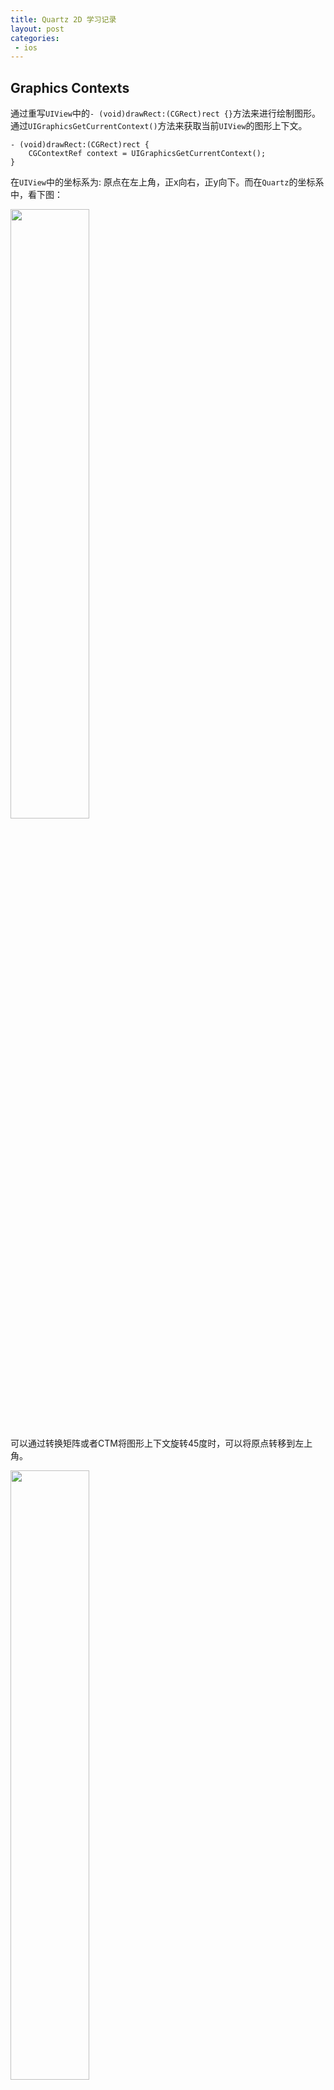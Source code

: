 ```yaml
---
title: Quartz 2D 学习记录
layout: post
categories:
 - ios
---
```


## Graphics Contexts

通过重写`UIView`中的`- (void)drawRect:(CGRect)rect {}`方法来进行绘制图形。通过`UIGraphicsGetCurrentContext()`方法来获取当前`UIView`的图形上下文。

```objc
- (void)drawRect:(CGRect)rect {
    CGContextRef context = UIGraphicsGetCurrentContext();
}
```

在`UIView`中的坐标系为: 原点在左上角，正x向右，正y向下。而在`Quartz`的坐标系中，看下图：

<img src="/assets/images/coretext/09.gif" width = "50%" height = "50%"/>

可以通过转换矩阵或者CTM将图形上下文旋转45度时，可以将原点转移到左上角。

<img src="/assets/images/coretext/10.jpg" width = "50%" height = "50%"/>

### 创建PDF图形上下文
创建PDF图形上下文的两种方式:`CGPDFContextCreateWithURL`、`CGPDFContextCreate`。

```objc
// mediaBox: 是PDF图形上下文的边界边框
CGContextRef myPDFContextCreateWithURL(const CGRect *mediaBox,CFStringRef filePath) {
    CGContextRef pdfContext = NULL;
    CFURLRef url;
    
    url = CFURLCreateWithFileSystemPath(NULL, filePath, kCFURLPOSIXPathStyle, false);
    if (url != NULL) {
        pdfContext = CGPDFContextCreateWithURL(url, mediaBox, NULL);
        CFRelease(url);
    }
    return pdfContext;
}

CGContextRef myCGPDFContextCreate(const CGRect *mediaBox,CFStringRef filePath) {
    CGContextRef pdfContext = NULL;
    CFURLRef url;
    CGDataConsumerRef consumer;
    
    url = CFURLCreateWithFileSystemPath(NULL, filePath, kCFURLPOSIXPathStyle, false);
    if (url != NULL) {
        consumer = CGDataConsumerCreateWithURL(url);
        if (consumer != NULL) {
            pdfContext = CGPDFContextCreate(consumer, mediaBox, NULL);
            CGDataConsumerRelease (consumer);
        }
        CFRelease(url);
    }
    return pdfContext;
}

- (void)drawRect:(CGRect)rect {
    CGRect mediaBox;
    CGContextRef pdfContext;
    
    mediaBox = CGRectMake(0, 0, CGRectGetWidth(self.frame), CGRectGetHeight(self.frame));
    pdfContext = myPDFContextCreateWithURL(&mediaBox, CFSTR("test.pdf"));
    CGContextRelease(pdfContext);
}
```

### 创建位图(Bitmap)图形上下文
当绘制位图图形上下文时，会将位图图形上下文存储到`内存缓存区`中，当更新绘制时缓存区也会更新。

> 位图图形上下文可用于屏幕外绘制。可以参考资料`Core Graphics Layer Drawing`。<br>

`UIGraphicsBeginImageContextWithOptions` 需要详细了解

```objc
// data: 如果不是NULL，则指针指向的内存块必须大于(bytesPerRow*height)。如果是NULL，则图形上下文会被自动创建，在 deallocated 时会被释放。
// width: 位图图形上下文宽，像素
// height: 位图图形上下文高，像素
// bitsPerComponent: 内存中像素的每个组件的位数.例如，对于32位像素格式和RGB 颜色空间，你应该将这个值设为8。
// bytesPerRow: 每一行要使用的内存字节数得大于:width * bytes per pixel
// colorspace: 颜色颜色空间
// bitmapInfo: 
CGContextRef CGBitmapContextCreate(void * data,size_t width, size_t height, size_t bitsPerComponent, size_t bytesPerRow,CGColorSpaceRef space, uint32_t bitmapInfo);
```

```objc
CGContextRef myCGBitmapContextCreate(int pixelsWidth,int pixelsHight) {
    CGContextRef bitmapContext = NULL;
    void * data;
    int bitsPerComponent = 8;
    int bytesPerRow;
    CGColorSpaceRef space;
    
    bytesPerRow = pixelsWidth * 4;//4:位图中的每个像素都由4个字节表示；红色，绿色，蓝色和Alpha分别为8位。
    data = calloc( bytesPerRow, sizeof(uint8_t) );
    space = CGColorSpaceCreateWithName(kCGColorSpaceGenericRGB);
    
    if (data == NULL) {
        fprintf (stderr, "Memory not allocated!");
        return NULL;
    }
    bitmapContext = CGBitmapContextCreate(data, pixelsWidth, pixelsHight, bitsPerComponent, bytesPerRow, space, kCGImageAlphaPremultipliedLast);
    if (bitmapContext == NULL) {
        free (data);
        fprintf (stderr, "Context not created!");
        return NULL;
    }
    CGColorSpaceRelease(space);
    return bitmapContext;
}

- (void)drawRect:(CGRect)rect {
    CGContextRef myContext = UIGraphicsGetCurrentContext();
    CGRect myBoundingBox;
    CGContextRef myBitmapContext;
    CGImageRef myImage;
    
    myBoundingBox = CGRectMake(0, 0, CGRectGetWidth(self.frame), CGRectGetHeight(self.frame));
    myBitmapContext = myCGBitmapContextCreate(myBoundingBox.size.width,myBoundingBox.size.height);
    
    myImage = CGBitmapContextCreateImage (myBitmapContext);// 5
    CGContextDrawImage(myContext, myBoundingBox, myImage);// 6
    CGImageRelease(myImage);
}
```

### 支持的像素格式

* `CS` : 关联的色彩空间。`CGColorSpaceRef`
* `bpp` : bits per pixel
* `bpc` : bits per component
* 像素格式关联的位图信息常量。

<img src="/assets/images/coretext/03.png" width = "100%" height = "100%"/>

### 抗锯齿
```objc
void CGContextSetShouldAntialias(CGContextRef cg_nullable c,bool shouldAntialias);
void CGContextSetAllowsAntialiasing(CGContextRef cg_nullable c,bool allowsAntialiasing);
```
<img src="/assets/images/coretext/08.jpg" width = "50%" height = "50%"/>

## [Paths](https://developer.apple.com/library/archive/documentation/GraphicsImaging/Conceptual/drawingwithquartz2d/dq_paths/dq_paths.html#//apple_ref/doc/uid/TP30001066-CH211-TPXREF101)

### 点
点是x和y坐标，它们指定用户空间中的位置。

```objc
// 指定新路径的起始位置。
CGContextMoveToPoint(CGContextRef cg_nullable c,CGFloat x, CGFloat y);
```

### 线
```objc
void CGContextAddLineToPoint(CGContextRef c, CGFloat x, CGFloat y);

// 第一点必须是第一条线的起点；其余点是端点。
// points: 一个值数组，指定要绘制的线段的起点和终点。
// count: points数组中元素的数量。
void CGContextAddLines(CGContextRef c, const CGPoint *points, size_t count);
```

```objc
- (void)drawRect:(CGRect)rect {
    CGContextRef c = UIGraphicsGetCurrentContext();
    CGContextSetLineWidth(c, 2);
    CGContextSetStrokeColorWithColor(c, UIColor.redColor.CGColor);
    
    CGContextMoveToPoint(c, 10, 10);
    CGContextAddLineToPoint(c, 10, 100);

    CGContextMoveToPoint(c, 20, 20);
    CGContextAddLineToPoint(c, 20, 200);
    
    CGContextStrokePath(c);
}

- (void)drawRect:(CGRect)rect {
    CGContextRef c = UIGraphicsGetCurrentContext();
    CGContextSetLineWidth(c, 2);
    CGContextSetStrokeColorWithColor(c, UIColor.redColor.CGColor);
    
    CGPoint points[] = {
        CGPointMake(10.0, 90.0),
        CGPointMake(70.0, 60.0),
        CGPointMake(130.0, 90.0),
        CGPointMake(190.0, 60.0),
        CGPointMake(250.0, 90.0),
        CGPointMake(310.0, 60.0),
    };
    
    CGContextAddLines(c, points, sizeof(points)/sizeof(points[0]));
    CGContextStrokePath(c);
}
```

<img src="/assets/images/coretext/11.png"/>

### 弧线
```objc
// x: 中心点。
// y: 中心点。
// radius: 圆弧半径。
// startAngle: 与弧起点的夹角，以弧度为单位，从x轴正方向开始。
// endAngle: 与弧的终点之间的角度，以弧度为单位，从正x轴开始以弧度为单位。
// clockwise: 0 顺时针圆弧, 1 逆时针圆弧
void CGContextAddArc(CGContextRef c, CGFloat x, CGFloat y, CGFloat radius, CGFloat startAngle, CGFloat endAngle, int clockwise);
```
<img src="/assets/images/coretext/12.png"/>

```
M_PI   : 3.14159265358979323846264338327950288   --> pi      
M_PI_2 : 1.57079632679489661923132169163975144   --> pi/2    
M_PI_4 : 0.785398163397448309615660845819875721  --> pi/4    
M_1_PI : 0.318309886183790671537767526745028724  --> 1/pi    
M_2_PI : 0.636619772367581343075535053490057448  --> 2/pi    
```

```objc
// x1: 用户空间坐标中第一条切线终点的x值。从当前点到（x1，y1）绘制第一条切线。
// y1: 用户空间坐标中第一条切线终点的y值。从当前点到（x1，y1）绘制第一条切线。
// x2: 用户空间坐标中第二条切线终点的x值。第二条切线从（x1，y1）绘制到（x2，y2）。
// y2: 用户空间坐标中第二条切线终点的y值。第二条切线从（x1，y1）绘制到（x2，y2）。
// radius: 用户空间坐标中的圆弧半径
void CGContextAddArcToPoint(CGContextRef c, CGFloat x1, CGFloat y1, CGFloat x2, CGFloat y2, CGFloat radius);
```

<img src="/assets/images/coretext/13.png"/>

其中`P1`是起始点。

```objc
- (void)drawRect:(CGRect)rect {
    CGContextRef c = UIGraphicsGetCurrentContext();
    CGContextSetLineWidth(c, 2);
    CGContextSetStrokeColorWithColor(c, UIColor.redColor.CGColor);

    CGContextAddArc(c, rect.size.width*0.5, rect.size.height*0.5, 50, 0, M_PI*1.5, 0);
    
    CGContextStrokePath(c);
}

- (void)drawRect:(CGRect)rect {
    CGContextRef c = UIGraphicsGetCurrentContext();
    CGContextSetLineWidth(c, 2);
    CGContextSetStrokeColorWithColor(c, UIColor.redColor.CGColor);
    
    CGPoint P1 = CGPointMake(rect.size.width*0.25, rect.size.height*0.25);
    CGPoint X1 = CGPointMake(P1.x+200, P1.y);
    CGPoint X2 = CGPointMake(P1.x+200, P1.y+300);
    
    CGContextMoveToPoint(c, P1.x, P1.y);
    CGContextAddArcToPoint(c, X1.x, X1.y, X2.x, X2.y, 30);
    CGContextStrokePath(c);
    
    // 测试画线
    CGContextSetLineWidth(c, 0.8);
    CGContextSetStrokeColorWithColor(c, UIColor.blueColor.CGColor);
    CGContextMoveToPoint(c, P1.x, P1.y);
    CGContextAddLineToPoint(c, X1.x, X1.y);
    
    CGContextMoveToPoint(c, X1.x, X1.y);
    CGContextAddLineToPoint(c, X2.x, X2.y);
    
    CGContextStrokePath(c);
}
```

<img src="/assets/images/coretext/14.png"/>

### 曲线
```objc
// 从当前点附加三次贝塞尔曲线
void CGContextAddCurveToPoint(CGContextRef c, CGFloat cp1x, CGFloat cp1y, CGFloat cp2x, CGFloat cp2y, CGFloat x, CGFloat y);

// 指定一个控制点和一个端点，从当前点附加一个二次贝塞尔曲线。 
void CGContextAddQuadCurveToPoint(CGContextRef c, CGFloat cpx, CGFloat cpy, CGFloat x, CGFloat y);
```

<img src="/assets/images/coretext/15.png"/>

```objc
- (void)drawRect:(CGRect)rect {
    CGContextRef c = UIGraphicsGetCurrentContext();
    CGContextSetLineWidth(c, 2);
    CGContextSetStrokeColorWithColor(c, UIColor.redColor.CGColor);
    
    CGPoint currentP = CGPointMake(100, 200);
    CGPoint cp1 = CGPointMake(200, 100);
    CGPoint cp2 = CGPointMake(300, 300);
    CGPoint cp3 = CGPointMake(400, 200);
    
    CGContextMoveToPoint(c, currentP.x, currentP.y);
    CGContextAddCurveToPoint(c, cp1.x, cp1.y, cp2.x, cp2.y, cp3.x, cp3.y);
    CGContextStrokePath(c);
    
    [self gridWithContext:c];
    
    CGContextMoveToPoint(c, currentP.x, currentP.y);
    CGContextAddLineToPoint(c, cp1.x, cp1.y);
    
    CGContextMoveToPoint(c, cp1.x, cp1.y);
    CGContextAddLineToPoint(c, cp2.x, cp2.y);
    
    CGContextMoveToPoint(c, cp2.x, cp2.y);
    CGContextAddLineToPoint(c, cp3.x, cp3.y);
    CGContextStrokePath(c);
}

- (void)drawRect:(CGRect)rect {
    CGContextRef c = UIGraphicsGetCurrentContext();
    CGContextSetLineWidth(c, 2);
    CGContextSetStrokeColorWithColor(c, UIColor.redColor.CGColor);
    
    CGPoint currentP = CGPointMake(100, 200);
    CGPoint cp1 = CGPointMake(200, 100);
    CGPoint cp2 = CGPointMake(300, 300);
    CGPoint cp3 = CGPointMake(400, 200);
    
    CGContextMoveToPoint(c, currentP.x, currentP.y);
    //CGContextAddCurveToPoint(c, cp1.x, cp1.y, cp2.x, cp2.y, cp3.x, cp3.y);
    CGContextAddQuadCurveToPoint(c, cp1.x, cp1.y, cp2.x, cp2.y);
    CGContextStrokePath(c);
    
    [self gridWithContext:c];
    
    CGContextMoveToPoint(c, currentP.x, currentP.y);
    CGContextAddLineToPoint(c, cp1.x, cp1.y);
    
    CGContextMoveToPoint(c, cp1.x, cp1.y);
    CGContextAddLineToPoint(c, cp2.x, cp2.y);
    
    CGContextMoveToPoint(c, cp2.x, cp2.y);
    CGContextAddLineToPoint(c, cp3.x, cp3.y);
    CGContextStrokePath(c);
}

-(void)gridWithContext:(CGContextRef)c{
    CGContextSetLineWidth(c, 1);
    CGContextSetStrokeColorWithColor(c, UIColor.blueColor.CGColor);
    CGFloat lengths = 3;
    CGContextSetLineDash(c, 0, &lengths,1);
    
    // 网格
    CGPoint minPoint = CGPointMake(0, 0);
    CGPoint maxPoint = CGPointMake(400, 400);
    CGFloat margin = 100;
    for (NSInteger i = 0; i <= maxPoint.y/margin; i ++) {
        // 纵向
        CGContextMoveToPoint(c, margin*i, minPoint.y);
        CGContextAddLineToPoint(c, margin*i, maxPoint.y);
        //横向
        CGContextMoveToPoint(c, minPoint.x, margin*i);
        CGContextAddLineToPoint(c, maxPoint.x, margin*i);
    }
    
    CGContextStrokePath(c);
}
```

<img src="/assets/images/coretext/16.png"/>

### 关闭子路径

弧线、曲线在绘制的时候并没有关闭子路径，需要调用`CGContextClosePath`来关闭子路径。

```objc
void CGContextClosePath(CGContextRef c);
```

```objc
- (void)drawRect:(CGRect)rect {
    CGContextRef c = UIGraphicsGetCurrentContext();
    CGContextSetLineWidth(c, 2);
    CGContextSetStrokeColorWithColor(c, UIColor.redColor.CGColor);
    
    CGPoint currentP = CGPointMake(100, 200);
    CGPoint cp1 = CGPointMake(200, 100);
    CGPoint cp2 = CGPointMake(300, 300);
    CGPoint cp3 = CGPointMake(400, 200);
    
    CGContextMoveToPoint(c, currentP.x, currentP.y);
    CGContextAddQuadCurveToPoint(c, cp1.x, cp1.y, cp2.x, cp2.y);
    //CGContextClosePath(c);
    CGContextAddLineToPoint(c, 400, 400);
    
    CGContextStrokePath(c);
}
```

下面展示执行`CGContextClosePath(c)`区别：左图不执行关闭路径函数，右图执行关闭路径函数(关闭路径后再继续向该路径添加直线、圆弧或曲线时，Quartz从您刚刚关闭的子路径的起点开始一个新的子路径)。

<img src="/assets/images/coretext/17.png"/>

### 椭圆形
```objc
// rect: rect是正方形，则椭圆是圆形
void CGContextAddEllipseInRect(CGContextRef c, CGRect rect);
```

```objc
- (void)drawRect:(CGRect)rect {
    CGContextRef c = UIGraphicsGetCurrentContext();
    CGContextSetLineWidth(c, 2);
    CGContextSetStrokeColorWithColor(c, UIColor.redColor.CGColor);
    CGContextAddEllipseInRect(c, CGRectMake(100, 100, 100, 100));
    CGContextStrokePath(c);
    [self gridWithContext:c];
}

- (void)drawRect:(CGRect)rect {
    CGContextRef c = UIGraphicsGetCurrentContext();
    CGContextSetLineWidth(c, 2);
    CGContextSetStrokeColorWithColor(c, UIColor.redColor.CGColor);
    CGContextAddEllipseInRect(c, CGRectMake(100, 100, 200, 100));
    CGContextStrokePath(c);
    [self gridWithContext:c];
}

-(void)gridWithContext:(CGContextRef)c{
    CGContextSetLineWidth(c, 1);
    CGContextSetStrokeColorWithColor(c, UIColor.blueColor.CGColor);
    CGFloat lengths = 3;
    CGContextSetLineDash(c, 0, &lengths,1);
    
    // 网格
    CGPoint minPoint = CGPointMake(0, 0);
    CGPoint maxPoint = CGPointMake(400, 400);
    CGFloat margin = 100;
    for (NSInteger i = 0; i <= maxPoint.y/margin; i ++) {
        // 纵向
        CGContextMoveToPoint(c, margin*i, minPoint.y);
        CGContextAddLineToPoint(c, margin*i, maxPoint.y);
        //横向
        CGContextMoveToPoint(c, minPoint.x, margin*i);
        CGContextAddLineToPoint(c, maxPoint.x, margin*i);
    }
    
    CGContextStrokePath(c);
}
```

<img src="/assets/images/coretext/18.png"/>

### 长方形

```objc
// 创建单个长方形
void CGContextAddRect(CGContextRef c, CGRect rect);
// 创建多个长方形
void CGContextAddRects(CGContextRef c, const CGRect *rects, size_t count);
```

```objc
- (void)drawRect:(CGRect)rect {
    CGContextRef c = UIGraphicsGetCurrentContext();
    CGContextSetLineWidth(c, 2);
    CGContextSetStrokeColorWithColor(c, UIColor.redColor.CGColor);
    CGContextAddRect(c, CGRectMake(300, 300, 50, 100));
    
    CGRect rects[] = {
        CGRectMake(0, 0, 100, 100),
        CGRectMake(0, 200, 200, 100)
    };
    CGContextAddRects(c, rects, sizeof(rects)/sizeof(rects[0]));
    CGContextStrokePath(c);
    [self gridWithContext:c];
}
```

<img src="/assets/images/coretext/19.png"/>

### 创建路径

```objc
void CGContextBeginPath(CGContextRef c);
```

* 在开始新路径之前，请调用函数`CGContextBeginPath`。
* 从当前点开始绘制直线，圆弧和曲线。空路径没有当前点。您必须调用`CGContextMoveToPoint`来设置第一个子路径的起点，或调用一个为您隐式执行此操作的便捷函数。
* 当您要关闭路径中的当前子路径时，请调用该函数`CGContextClosePath`以将线段连接到子路径的起点。即使您未明确设置新的起点，后续的路径调用也会开始新的子路径。

```objc
- (void)drawRect:(CGRect)rect {
    CGContextRef c = UIGraphicsGetCurrentContext();
    CGContextSetLineWidth(c, 2);
    CGContextSetStrokeColorWithColor(c, UIColor.redColor.CGColor);
    
    //子路径1
    CGContextMoveToPoint(c, 100, 100);
    CGContextAddLineToPoint(c, 300, 300);
    CGContextStrokePath(c);// 下左图效果是注释掉这句
    
    //新建一个子路径2
    CGContextBeginPath(c);//开始一个新的子路径2
    CGContextMoveToPoint(c, 300, 100);//新的子路径2需要设置一个起点。
    CGContextAddLineToPoint(c, 200, 400);
    CGContextClosePath(c);// 关闭路径中的当前子路径2
    
    //子路径3,自动开始一个新的路径
    
    CGContextStrokePath(c);
    [self gridWithContext:c];
}
```

<img src="/assets/images/coretext/20.png"/>

* 绘制圆弧时，Quartz会在圆弧的当前点和起点之间绘制一条直线。

```objc
- (void)drawRect:(CGRect)rect {
    CGContextRef c = UIGraphicsGetCurrentContext();
    CGContextSetLineWidth(c, 2);
    CGContextSetStrokeColorWithColor(c, UIColor.redColor.CGColor);
    
    //子路径1
    CGContextMoveToPoint(c, 100, 100);// 下左图效果是注释掉这句
    CGContextAddLineToPoint(c, 300, 300);
    CGContextStrokePath(c);// 下左图效果是注释掉这句
    
    //子路径2
    CGContextBeginPath(c);//开始一个新的子路径2
    CGContextAddArc(c, rect.size.width*0.5, rect.size.height*0.5, 50, 0, M_PI*1.5, 0);
    CGContextClosePath(c);// 关闭路径中的当前子路径2
    
    //子路径3,自动开始一个新的路径
    
    CGContextStrokePath(c);
    [self gridWithContext:c];
}
```

<img src="/assets/images/coretext/21.png"/>

## Color and Color Spaces[$]
## Transforms[$]
## Patterns[$]
## Shadows[$]
## Gradients[$$]
## Transparency Layers[$]
## Data Management in Quartz 2D[$]
## Bitmap Images and Image Masks[$$]
## Core Graphics Layer Drawing[$]
## PDF Document Creation, Viewing, and Transforming[$]
## PDF Document Parsing[$]
## PostScript Conversion[$]

## 参考资料
* [iOS的View编程指南](https://developer.apple.com/library/archive/documentation/WindowsViews/Conceptual/ViewPG_iPhoneOS/Introduction/Introduction.html#//apple_ref/doc/uid/TP40009503)

<!-- ## Quartz 2D 编程指导

### Quartz 2D概述
`Quartz 2D`是一个二维的绘图引擎。可以使用所有的绘图和动画的技术(`Core Animation`, `OpenGL ES`,`UIKit`)。

#### 绘图目标：图形上下文(The Graphics Context)
图形上下文(The Graphics Context)(CGContextRef)封装了`Quartz`用于将图像绘制到输出设备的信息:`PDF `、`bitmap`、`window`。

<img src="/assets/images/coretext/02.gif" width = "50%" height = "50%"/>

### 图形上下文

#### 在iOS上获取图形上下文

```objc
- (void)drawRect:(CGRect)rect {
	// context 为当前UIView环境创建的图形上下文。
    CGContextRef context = UIGraphicsGetCurrentContext();
}
```

#### 创建PDF图形上下文(PDF Graphics Context)

API提供两种创建PDF图形上下文的函数:

```objc
- (void)drawRect:(CGRect)rect {
    CGSize size = [UIScreen mainScreen].bounds.size;
    // CGPDFContextCreateWithURL
    {
        CGRect mediaBox = CGRectMake (0, 0, size.width, size.height);
        CFURLRef url = CFURLCreateWithFileSystemPath(NULL, CFSTR("test.pdf"), kCFURLPOSIXPathStyle, false);
        if (url != NULL) {
            CGContextRef context = CGPDFContextCreateWithURL(url, &mediaBox, NULL);
            CFRelease(url);
            //Coding...
            CGContextRelease(context);
        }
    }
    // CGPDFContextCreate
    {
        CGRect mediaBox = CGRectMake (0, 0, size.width, size.height);
        CFURLRef url = CFURLCreateWithFileSystemPath(NULL, CFSTR("test.pdf"), kCFURLPOSIXPathStyle, false);
        if (url != NULL) {
            CGDataConsumerRef dataConsumer = CGDataConsumerCreateWithURL(url);
            if (dataConsumer != NULL) {
                CGContextRef context = CGPDFContextCreate(dataConsumer, &mediaBox, NULL);
                CGDataConsumerRelease(dataConsumer);
                //Coding...
                CGContextRelease(context);
            }
            CFRelease(url);
        }
    }
}
```

#### 创建位图图形上下文(Bitmap Graphics Context)

位图图形上下文(Bitmap Graphics Context)的绘制可以在内存缓冲区(memory buffer)中进行，当进行绘制的时候，内存缓存区将会更新。当绘制超过了屏幕的尺寸也就是在屏幕外进行绘制的时候，可以先参考`CGLayer`，系统对它在屏幕外绘制进行了优化。

<img src="/assets/images/coretext/03.png" width = "50%" height = "50%"/>

```objc
// 生成一个位图图形上下文
CGContextRef MyCreateBitmapContext(int pixelsWide,int pixelsHigh){
    void * bitmapData;
    int bitmapByteCount;
    int bitmapBytePerRow;//表示每行的字节数。
    CGColorSpaceRef colorSpace;
    CGContextRef context = NULL;
    
    bitmapBytePerRow = pixelsWide * 4;//在此示例中，位图中的每个像素都由4个字节表示；红色，绿色，蓝色和Alpha分别为8位。
    bitmapByteCount = bitmapBytePerRow * pixelsHigh;
    
    colorSpace = CGColorSpaceCreateWithName(kCGColorSpaceGenericRGB);
    /*
     创建并清除存储位图数据的内存块。
     本示例创建一个32位RGBA位图（即，每个像素32位的数组，每个像素包含8位红，绿，蓝和alpha信息）。位图中的每个像素占用4个字节的内存。
     如果将其NULL作为位图数据传递，则Quartz会自动为位图分配空间。
     */
    bitmapData = calloc(bitmapByteCount, sizeof(uint8_t));

    if (bitmapData == NULL) {
        fprintf(stderr, "Memory not allocated!");
        return NULL;
    }
    context = CGBitmapContextCreate(bitmapData, pixelsWide, pixelsHigh, 8, bitmapBytePerRow, colorSpace, kCGImageAlphaPremultipliedLast);
    if (context == NULL) {
        free (bitmapData);
        fprintf (stderr, "Context not created!");
        return NULL;
    }
    CGColorSpaceRelease(colorSpace);
    return context;
    // data: 需要渲染的图形数据。该存储块的大小至少应为（bytesPerRow* height）字节。
    // width: 指定位图的宽度（以像素为单位）。
    // height: 指定位图的高度（以像素为单位）。
    // bitsPerComponent: 指定要用于内存中像素每个部分的位数。例如，对于32位像素格式和RGB颜色空间，应为每个组件指定8位的值。
    // bytesPerRow: 当 data 和 bytesPerRow 是 16-byte 对其的时候，将获得最佳性能。
    // space: 用于位图上下文的颜色空间。创建位图图形上下文时，可以提供Gray，RGB，CMYK或NULL颜色空间。
    // bitmapInfo: 指定要用于内存中像素每个部分的位数。例如，对于32位像素格式和RGB颜色空间，应为每个组件指定8位的值。
    //CGBitmapContextCreate(void * __nullable data,size_t width, size_t height, size_t bitsPerComponent, size_t bytesPerRow,CGColorSpaceRef cg_nullable space, uint32_t bitmapInfo)
    
}

- (void)drawRect:(CGRect)rect {
    CGContextRef context = UIGraphicsGetCurrentContext();
    
    // 存储边界框的原点和尺寸
    CGRect myBoundingBox = CGRectMake (10, 10, 400, 300);
    // 创建一个宽度为400像素，高度为300像素的位图上下文
    CGContextRef myBitmapContext = MyCreateBitmapContext(myBoundingBox.size.width, myBoundingBox.size.height);
    
    CGContextSetRGBFillColor (myBitmapContext, 1, 0, 0, 1);// 红色
    CGContextFillRect (myBitmapContext, CGRectMake (0, 0, 200, 100 ));
    
    CGContextSetRGBFillColor (myBitmapContext, 0, 0, 1, .5);// 半透明蓝色
    CGContextFillRect (myBitmapContext, CGRectMake (0, 0, 100, 200 ));
    
    // 创建Quartz 2D图像
    CGImageRef myImage = CGBitmapContextCreateImage (myBitmapContext);
    // 将图像绘制到窗口图形上下文中由边界框指定的位置。
    CGContextDrawImage(context, myBoundingBox, myImage);
    // 获取与位图图形上下文关联的位图数据。
    char *bitmapData = CGBitmapContextGetData(myBitmapContext);
    // 当不再需要时释放位图图形上下文。
    CGContextRelease (myBitmapContext);
    // 释放位图数据（如果存在）。
    if (bitmapData) free(bitmapData);
    CGImageRelease(myImage);
    
    CGContextSetShouldAntialias(<#CGContextRef  _Nullable c#>, <#bool shouldAntialias#>)
}
```

<img src="/assets/images/coretext/07.png" width = "50%" height = "50%"/>

#### 抗锯齿
位图图形上下文支持抗锯齿，使对象在位图中显得平滑。

<img src="/assets/images/coretext/08.jpg" width = "50%" height = "50%"/>

```objc
// 关闭特定位图图形上下文的抗锯齿功能
CGContextSetShouldAntialias(context, true);
// 对特定图形上下文进行抗锯齿: true:允许抗锯齿 false:不允许抗锯齿
CGContextSetAllowsAntialiasing(context, true);
```

### 颜色和色彩空间

为了有效地使用颜色并了解使用颜色空间和颜色的`Quartz 2D`功能可以参考[颜色管理概述](https://developer.apple.com/library/archive/documentation/GraphicsImaging/Conceptual/csintro/csintro_intro/csintro_intro.html#//apple_ref/doc/uid/TP30001148)。

Quartz中的颜色由一组值表示：(值范围:0.0-1.0)

|值|色彩空间|组件|
| --- | --- |--- |
|240 degrees, 100%, 100%|HSB|色相(Hue)，饱和度(saturation)，亮度(brightness)|
|0, 0, 1|RGB|Red, green, blue|
|1, 1, 0, 0|CMYK|Cyan, magenta, yellow, black|
|1, 0, 0|BGR|Blue, green, red|

下图表示在Quartz中不同透明度的图片展示的样子，这是局部不透明的样式。

<img src="/assets/images/coretext/04.gif" width = "50%" height = "50%"/>

在绘制之前在图形上下文中全局设置alpha值，可以使页面上的对象和页面本身透明。

<img src="/assets/images/coretext/05.gif" width = "50%" height = "50%"/>

```objc
// 通过这个函数可以清除图形上下文中的透明度值
void CGContextClearRect(CGContextRef cg_nullable c, CGRect rect);
```

#### 创建通用的色彩空间

* `kCGColorSpaceGenericGray`: 通用灰色，一种单色颜色空间，允许指定从绝对黑色（值0.0）到绝对白色（值1.0）的单个值。
* `kCGColorSpaceGenericRGB`: 通用RGB，这是一种由三部分组成的颜色空间（红色，绿色和蓝色），用于模拟彩色监视器上单个像素的组成方式。
* `kCGColorSpaceGenericCMYK`: 通用的CMYK，这是一种由四部分组成的颜色空间（青色，品红色，黄色和黑色），用于模拟打印过程中墨水的堆积方式。

```objc
// 创建色彩空间
CGColorSpaceRef colorSpace = CGColorSpaceCreateWithName(kCGColorSpaceGenericRGB);
```

#### 创建设备的色彩空间
设备的色彩空间主要是用于iOS设备。大多数情况下，Mac OS X应用程序应使用通用颜色空间，而不是创建设备颜色空间。
* `CGColorSpaceCreateDeviceGray`: 取决于设备的灰度色彩空间。
* `CGColorSpaceCreateDeviceRGB`: 用于设备相关的RGB颜色空间。
* `CGColorSpaceCreateDeviceCMYK`: 取决于设备的CMYK颜色空间。

#### 创建索引和图案颜色空间
索引颜色空间包含一个最多包含256个条目的颜色表。

```objc
CGColorSpaceRef __nullable CGColorSpaceCreateIndexed(CGColorSpaceRef baseSpace,size_t lastIndex, const unsigned char * cg_nullable colorTable);
```

#### 设置和创建颜色
Quartz提供了一组用于设置 填充色(fill color)、 描边色(stroke color)、颜色空间和Alpha的功能。需要为绘图目标提供适当的色彩空间。下图就是CMYK填充颜色和RGB填充颜色，会发现填充色之间存在很大差异：
<img src="/assets/images/coretext/06.gif" width = "50%" height = "50%"/>

```objc
// 设置填充色空间
CGContextSetFillColorSpace(CGContextRef cg_nullable c,CGColorSpaceRef cg_nullable space);
// 设置描边色空间
CGContextSetStrokeColorSpace(CGContextRef cg_nullable c,CGColorSpaceRef cg_nullable space);
```

|功能|用于设置颜色|
| --- | --- |
|CGContextSetRGBStrokeColor<br>CGContextSetRGBFillColor|设备RGB。在生成PDF时，Quartz会像在相应的通用颜色空间中一样编写颜色。|
|CGContextSetCMYKStrokeColor<br>CGContextSetCMYKStrokeColor|设备CMYK。|
|CGContextSetGrayStrokeColor<br>CGContextSetGrayFillColor|设备灰色。|
|CGContextSetStrokeColorWithColor<br>CGContextSetFillColorWithColor|任何色彩空间。您提供了一个指定颜色空间的CGColor对象|
|CGContextSetStrokeColor<br>CGContextSetFillColor|当前的色彩空间。不建议使用。可以使用`CGContextSetFillColorSpace`、`CGContextSetStrokeColorSpace`函数|

```objc
CGColorRef __nullable CGColorCreate(CGColorSpaceRef cg_nullable space,const CGFloat * cg_nullable components);
```

#### 设置渲染
定Quartz如何将颜色从源颜色空间映射到图形上下文的目标颜色空间的色域内。

```objc
void CGContextSetRenderingIntent(CGContextRef cg_nullable c,CGColorRenderingIntent intent);
```

* `kCGRenderingIntentDefault`: 使用上下文的默认呈现方式。
* `kCGRenderingIntentAbsoluteColorimetric`: 将输出设备色域外的颜色映射到输出设备色域内的最可能匹配的颜色。这会产生剪切效果，其中图形上下文的色域中的两个不同颜色值映射到输出设备色域中的相同颜色值。当图形中使用的颜色在源和目标的色域内时（这是徽标的常见情况或使用专色时），这是最佳选择。
* `kCGRenderingIntentRelativeColorimetric`: 相对色度偏移所有颜色（包括色域内的所有颜色），以解决图形上下文的白点与输出设备的白点之间的差异。
* `kCGRenderingIntentRelativeColorimetric`: 通过压缩图形上下文的色域以适合输出设备的色域，保留颜色之间的视觉关系。感知意图适用于照片和其他复杂，详细的图像。
* `kCGRenderingIntentSaturation`: 当转换为输出设备的色域时，保留颜色的相对饱和度值。结果是图像具有明亮的饱和色彩。饱和度意图适用于再现低细节的图像，例如演示图表和图形。

















* glyph - 字体、字形。
* glyph run - 是一系列共享相同 attributes 和 direction 的连贯的字形的集合。

## Core Text Design

Core Text是一种高级的底层技术，用于布置文本和处理字体。Core Text直接与Core Graphics（CG）（也称为Quartz）一起使用，它是高速图形渲染引擎，可在OS X和iOS的最低层处理二维图像。

`Core Text`布局引擎通常与属性字符串(`CFAttributedStringRef`)和图形路径(`CGPathRef`)一起使用。属性字符串对象封装了支持显示的字符串，并包含了字符串中字符样式相关的属性(字体和颜色)。`Core Text`中的排版机制使用属性字符串中的信息来执行字符到字形的转换。

`CGPathRef`可以是非矩形的。

`CFAttributedString`的引用类型`CFAttributedStringRef`，是和`Foundation`中的`NSAttributedString`完全桥接的。这意味着`Core Foundation`类型可以在函数或者方法中与`Foundation`互相转换。因此可以看到方法的参数为`NSAttributedString *`时，你可以直接传入一个`CFAttributedStringRef`类型的值，反之亦然。

`Core Text`对象在`runtime`时候的结构树如下图：

<img src="/assets/images/coretext/01.png" width = "50%" height = "50%"/>

在此层次结构的最顶部为 framesetter 对象(`CTFramesetterRef`)。在framesetter中以属性字符串(attributed string)和字形路径(graphics path)作为参数可以生成一个或多个文本框(text frame)(`CTFrameRef`),每一个`CTFrame`对象都代表一个段落(paragraph)。

为了生成文本框(text frame)，framesetter需要调用typesetter对象(`CTTypesetterRef`),typesetter在frame内部对文本进行布局，framesetter会提供段落的样式(paragraph styles)包括对齐方式，制表位，行距，缩进和换行模式等属性。typesetter会把属性字符串(attributed string)中的字符(characters)转换成字形(graphics)，并且把字形(graphics)填充到文本框(text frame)中的lines(`CTLine`)里。

每一个`CTFrame`对象中都包含了一个或多个段落的行对象(paragraph’s line)(`CTLine`)，每一个行对象(line object)中都有一行文字。

每个`CTLine`对象都包含了一组字形运行(glyph run)对象(CTRun)的数组。字形运行(glyph run)是一组共享相同属性和方向的连续字形(glyph)。排字机(typesetter)在从属性字符串(attributed string)，属性和字体对象生成线条(line)时创建字形运行(glyph run)。


## Core Text
`Core Text`是一个文本布局的框架。

```
.
├── CTDefines.h
├── CTFont.h 字体的对象
├── CTFontCollection.h 字体的集合
├── CTFontDescriptor.h 字体的描述
├── CTFontManager.h
├── CTFontManagerErrors.h
├── CTFontTraits.h
├── CTFrame.h 
├── CTFramesetter.h 生成 text的 frames
├── CTGlyphInfo.h 从 Unicode 到 glyph ID 的字体映射
├── CTLine.h
├── CTParagraphStyle.h
├── CTRubyAnnotation.h
├── CTRun.h
├── CTRunDelegate.h
├── CTStringAttributes.h
├── CTTextTab.h
├── CTTypesetter.h
├── CoreText.apinotes
├── CoreText.h
├── SFNTLayoutTypes.h
└── SFNTTypes.h
```

## CTFont

`CTFont`在`Core Text`中表示一种不透明的字体对象。`Core Text`中的所有函数都是线程安全的，包括字体对象(`CTFont`, `CTFontDescriptor`,及其关联类)可以被用于多种操作(多线程、队列中)；然而布局对象(`CTTypesetter`, `CTFramesetter`, `CTRun`, `CTLine`, `CTFrame`,及其关联类)在单线程、单队列中进行操作。

### 创建字体

```objc
// 通过传值的字体名称，返回一个CTFontRef对象的字体
// 注意：只能返回已经注册的字体，通过 CTFontManager 类查看更多信息。
// name: 必填。
// size: 选填。字体的点数。如果size为0.0，那么将使用默认字体12.0
// matrix: 选填。字体的转换矩阵。默认：NULL
CTFontRef CTFontCreateWithName(CFStringRef name, CGFloat size, const CGAffineTransform *matrix);
```

## CTFontRef

`CTFontRef`是结构题，是`Core Text`的字体对象。

```objc
typedef struct __CTFont CTFontRef;
``` 

## 参考资料
* [Apple Developer - About Text Handling in iOS](https://developer.apple.com/library/archive/documentation/StringsTextFonts/Conceptual/TextAndWebiPhoneOS/Introduction/Introduction.html)
* [Apple Developer - Core Text Programming Guide](https://developer.apple.com/library/archive/documentation/StringsTextFonts/Conceptual/CoreText_Programming/Introduction/Introduction.html?language=objc#//apple_ref/doc/uid/TP40005533)
* [Apple Developer - Quartz 2D](https://developer.apple.com/library/archive/documentation/GraphicsImaging/Conceptual/drawingwithquartz2d/Introduction/Introduction.html?language=objc#//apple_ref/doc/uid/TP30001066)

-->



